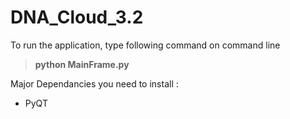 # DNA_Cloud_3.2

To run the application, type following command on command line

> **python MainFrame.py**

Major Dependancies you need to install :

* PyQT
